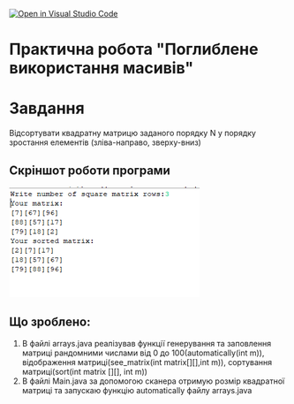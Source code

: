 [![Open in Visual Studio Code](https://classroom.github.com/assets/open-in-vscode-c66648af7eb3fe8bc4f294546bfd86ef473780cde1dea487d3c4ff354943c9ae.svg)](https://classroom.github.com/online_ide?assignment_repo_id=7843661&assignment_repo_type=AssignmentRepo)
# Практична робота "Поглиблене використання масивів"

# Завдання
 Відсортувати квадратну матрицю заданого порядку N у порядку зростання елементів (зліва-направо, зверху-вниз)

## Скріншот роботи програми
![](https://github.com/ppc-ntu-khpi/arrays-advanced-DanyloDonets/blob/master/unknown%20(4).png)
 
## Що зроблено:
1. В файлі arrays.java реалізував функції генерування та заповлення матриці рандомними числами від 0 до 100(automatically(int m)), відображення матриці(see_matrix(int matrix[][],int m)),  сортування матриці(sort(int matrix [][], int m))
2. В файлі Main.java за допомогою сканера отримую розмір квадратної матриці та запускаю функцію automatically файлу arrays.java

